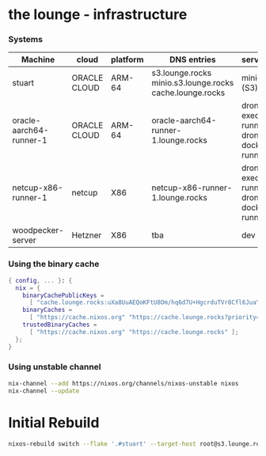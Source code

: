 # the lounge - infrastructure

### Systems
| Machine                 | cloud        | platform | DNS entries                                                    | services                                 |
|-------------------------|--------------|----------|----------------------------------------------------------------|------------------------------------------|
| stuart                  | ORACLE CLOUD | ARM-64   | s3.lounge.rocks<br>minio.s3.lounge.rocks<br>cache.lounge.rocks | minio (S3)                               |
| oracle-aarch64-runner-1 | ORACLE CLOUD | ARM-64   | oracle-aarch64-runner-1.lounge.rocks                           | drone-exec-runner<br>drone-docker-runner |
| netcup-x86-runner-1     | netcup       | X86      | netcup-x86-runner-1.lounge.rocks                               | drone-exec-runner<br>drone-docker-runner |
| woodpecker-server       | Hetzner      | X86      | tba                                                            | dev                                      |



### Using the binary cache
```nix
{ config, ... }: {
  nix = {
    binaryCachePublicKeys =
      [ "cache.lounge.rocks:uXa8UuAEQoKFtU8Om/hq6d7U+HgcrduTVr8Cfl6JuaY=" ];
    binaryCaches =
      [ "https://cache.nixos.org" "https://cache.lounge.rocks?priority=50" ];
    trustedBinaryCaches =
      [ "https://cache.nixos.org" "https://cache.lounge.rocks" ];
  };
}
```

### Using unstable channel

```sh
nix-channel --add https://nixos.org/channels/nixos-unstable nixos
nix-channel --update
```

# Initial Rebuild

```sh
nixos-rebuild switch --flake '.#stuart' --target-host root@s3.lounge.rocks --build-host root@s3.lounge.rocks
```
